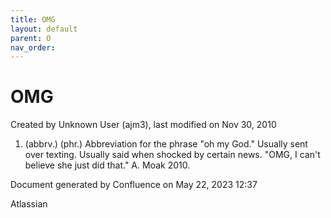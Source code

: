 ```yaml
---
title: OMG
layout: default
parent: O
nav_order:
---
```


# OMG

Created by  Unknown User (ajm3), last modified on Nov 30, 2010

1. (abbrv.) (phr.) Abbreviation for the phrase &quot;oh my God.&quot; Usually sent over texting. Usually said when shocked by certain news. &quot;OMG, I can't believe she just did that.&quot; A. Moak 2010.

Document generated by Confluence on May 22, 2023 12:37

Atlassian

